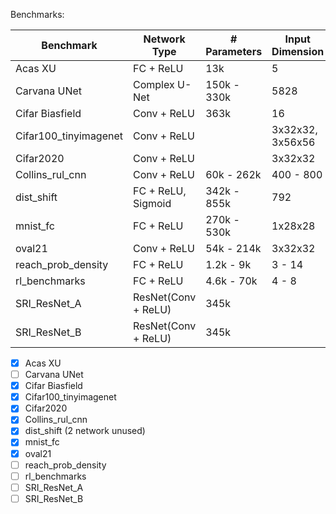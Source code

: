 
Benchmarks:

| Benchmark             | Network Type          | # Parameters  | Input Dimension | Sparsity  |
|-----------------------|-----------------------|---------------|-----------------|-----------|
| Acas XU               | FC + ReLU             | 13k           | 5               | 0-20%     |
| Carvana UNet          | Complex U-Net         | 150k - 330k   | 5828            |           |
| Cifar Biasfield       | Conv + ReLU           | 363k          | 16              |           |
| Cifar100_tinyimagenet | Conv + ReLU           |               | 3x32x32, 3x56x56|           |
| Cifar2020             | Conv + ReLU           |               | 3x32x32         |           |
| Collins_rul_cnn       | Conv + ReLU           | 60k - 262k    | 400 - 800       |           |
| dist_shift            | FC + ReLU, Sigmoid    | 342k - 855k   | 792             | 98.9%     |
| mnist_fc              | FC + ReLU             | 270k - 530k   | 1x28x28         |           |
| oval21                | Conv + ReLU           | 54k - 214k    | 3x32x32         |           |
| reach_prob_density    | FC + ReLU             | 1.2k - 9k     | 3 - 14          |           |
| rl_benchmarks         | FC + ReLU             | 4.6k - 70k    | 4 - 8           |           |
| SRI_ResNet_A          | ResNet(Conv + ReLU)   | 345k          |            |           |
| SRI_ResNet_B          | ResNet(Conv + ReLU)   | 345k          |            |           |




- [x] Acas XU
- [ ] Carvana UNet
- [x] Cifar Biasfield
- [x] Cifar100_tinyimagenet
- [x] Cifar2020
- [x] Collins_rul_cnn
- [x] dist_shift (2 network unused)
- [x] mnist_fc
- [x] oval21
- [ ] reach_prob_density
- [ ] rl_benchmarks
- [ ] SRI_ResNet_A
- [ ] SRI_ResNet_B
